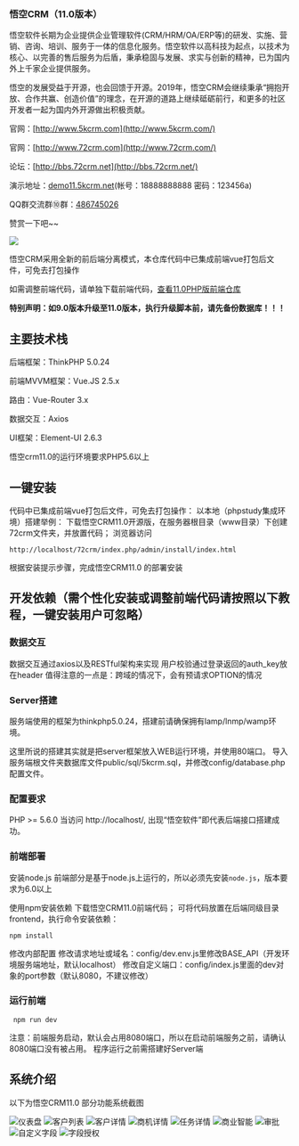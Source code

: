 ### 悟空CRM（11.0版本）
悟空软件长期为企业提供企业管理软件(CRM/HRM/OA/ERP等)的研发、实施、营销、咨询、培训、服务于一体的信息化服务。悟空软件以高科技为起点，以技术为核心、以完善的售后服务为后盾，秉承稳固与发展、求实与创新的精神，已为国内外上千家企业提供服务。

悟空的发展受益于开源，也会回馈于开源。2019年，悟空CRM会继续秉承“拥抱开放、合作共赢、创造价值”的理念，在开源的道路上继续砥砺前行，和更多的社区开发者一起为国内外开源做出积极贡献。

官网：[http://www.5kcrm.com](http://www.5kcrm.com/)

官网：[http://www.72crm.com](http://www.72crm.com/)

论坛：[http://bbs.72crm.net](http://bbs.72crm.net/)

演示地址：[demo11.5kcrm.net](http://demo11.5kcrm.net/)(帐号：18888888888   密码：123456a)

QQ群交流群⑩群：[486745026](https:////shang.qq.com/wpa/qunwpa?idkey=f4687b809bf63f08f707aa1c56dee8dbcb9526237c429c4532222021d65bf83c)

赞赏一下吧~~

![](https://github.com/72crm/72crm/blob/master/ux/intro_img/g11.png)

悟空CRM采用全新的前后端分离模式，本仓库代码中已集成前端vue打包后文件，可免去打包操作

如需调整前端代码，请单独下载前端代码，[查看11.0PHP版前端仓库](https://gitee.com/wukongcrm/P72crm_web)

 **特别声明：如9.0版本升级至11.0版本，执行升级脚本前，请先备份数据库！！！** 

## 主要技术栈

后端框架：ThinkPHP 5.0.24

前端MVVM框架：Vue.JS 2.5.x 

路由：Vue-Router 3.x 

数据交互：Axios 

UI框架：Element-UI 2.6.3 

悟空crm11.0的运行环境要求PHP5.6以上


## 一键安装

代码中已集成前端vue打包后文件，可免去打包操作：
以本地（phpstudy集成环境）搭建举例：
下载悟空CRM11.0开源版，在服务器根目录（www目录）下创建72crm文件夹，并放置代码； 浏览器访问

`http://localhost/72crm/index.php/admin/install/index.html `

根据安装提示步骤，完成悟空CRM11.0 的部署安装





## 开发依赖（需个性化安装或调整前端代码请按照以下教程，一键安装用户可忽略）

### 数据交互 
数据交互通过axios以及RESTful架构来实现 
用户校验通过登录返回的auth_key放在header 
值得注意的一点是：跨域的情况下，会有预请求OPTION的情况

### Server搭建 
服务端使用的框架为thinkphp5.0.24，搭建前请确保拥有lamp/lnmp/wamp环境。

这里所说的搭建其实就是把server框架放入WEB运行环境，并使用80端口。
导入服务端根文件夹数据库文件public/sql/5kcrm.sql，并修改config/database.php配置文件。

### 配置要求
PHP >= 5.6.0 
当访问 http://localhost/, 出现“悟空软件”即代表后端接口搭建成功。
### 前端部署
安装node.js 前端部分是基于node.js上运行的，所以必须先安装`node.js`，版本要求为6.0以上

使用npm安装依赖 下载悟空CRM11.0前端代码； 可将代码放置在后端同级目录frontend，执行命令安装依赖：

    npm install

修改内部配置 修改请求地址或域名：config/dev.env.js里修改BASE_API（开发环境服务端地址，默认localhost） 修改自定义端口：config/index.js里面的dev对象的port参数（默认8080，不建议修改）

### 运行前端

     npm run dev

注意：前端服务启动，默认会占用8080端口，所以在启动前端服务之前，请确认8080端口没有被占用。
程序运行之前需搭建好Server端



## 系统介绍

以下为悟空CRM11.0 部分功能系统截图



![仪表盘](https://images.gitee.com/uploads/images/2021/0206/112721_6e50397d_345098.png "仪表盘.png")
![客户列表](https://images.gitee.com/uploads/images/2021/0206/112822_4ab4eb50_345098.png "客户列表.png")
![客户详情](https://images.gitee.com/uploads/images/2021/0206/112842_d69aff0f_345098.png "客户详情.png")
![商机详情](https://images.gitee.com/uploads/images/2021/0206/112902_c38751fe_345098.png "商机详情.png")
![任务详情](https://images.gitee.com/uploads/images/2021/0206/112924_175278e2_345098.png "任务详情.png")
![商业智能](https://images.gitee.com/uploads/images/2021/0206/112938_0cbc95b7_345098.png "商业智能.png")
![审批](https://images.gitee.com/uploads/images/2021/0206/113001_bfcbee0a_345098.png "审批.png")
![自定义字段](https://images.gitee.com/uploads/images/2021/0206/113019_7894e7ed_345098.png "自定义字段.png")
![字段授权](https://images.gitee.com/uploads/images/2021/0206/113030_cefa8932_345098.png "字段授权.png")






